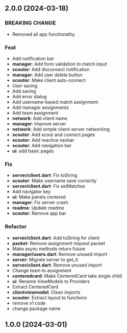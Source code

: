 ## 2.0.0 (2024-03-18)

### BREAKING CHANGE

- Removed all app functionality.

### Feat

- Add notification bar
- **manager**: Add form validation to match input
- **scouter**: Add disconnect notification
- **manager**: Add user delete button
- **scouter**: Make client auto-connect
- User saving
- Add saving
- Add error dialog
- Add username-based match assignment
- Add manager assignments
- Add team assignment
- **network**: Add client name
- **manager**: Improve server
- **network**: Add simple client-server networking
- **scouter**: Add scout and connect pages
- **scouter**: Add reactive navbar
- **scouter**: Add navigation bar
- **ui**: add basic pages

### Fix

- **server/client.dart**: Fix toString
- **scouter**: Make username save correctly
- **server/client.dart**: Fix setMatches
- Add navigator key
- **ui**: Make panels centered
- **manager**: Fix server crash
- **readme**: Update readme
- **scouter**: Remove app bar

### Refactor

- **server/client.dart**: Add toString for client
- **packet**: Remove assignment request packet
- Make async methods return future
- **manager/users.dart**: Remove unused import
- **server**: Migrate server to get_it
- **server/client.dart**: Remove unused import
- Change team to assignment
- **centeredcard**: Make CenteredCard take single child
- **ui**: Rename ViewModels to Providers
- Extract CenteredCard
- **clientviewmodel**: Clean imports
- **scouter**: Extract layout to functions
- remove v1 code
- change package name

## 1.0.0 (2024-03-01)
